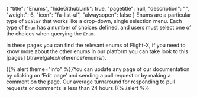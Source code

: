 {
  "title": "Enums",
  "hideGithubLink": true,
	"pagetitle": null,
  "description": "",
  "weight": 6,
  "icon": "fa-list-ul",
  "alwaysopen": false
}
Enums are a particular type of `Scalar` that works like a drop-down, single selection menu. Each type of `Enum` has a number of choices defined, and users must select one of the choices when querying the `Enum`.

In these pages you can find the relevant enums of Flight-X, if you need to know more about the other enums in our platform you can take look to this [pages] (/travelgatex/reference/enums/).


{{% alert theme="info" %}}You can update any page of our documentation by clicking on ‘Edit page’ and sending a pull request or by making a comment on the page. Our average turnaround for responding to pull requests or comments is less than 24 hours.{{% /alert %}}
